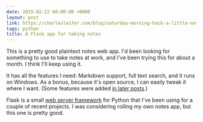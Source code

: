 ```yaml
---
date: 2015-02-22 08:00:00 +0000
layout: post
link: https://charlesleifer.com/blog/saturday-morning-hack-a-little-note-taking-app-with-flask/
tags: python
title: A Flask app for taking notes
---
```


This is a pretty good plaintext notes web app. I'd been looking for something to use to take notes at work, and I've been trying this for about a month. I think I'll keep using it.

It has all the features I need: Markdown support, full text search, and it runs on Windows. As a bonus, because it's open source, I can easily tweak it where I want. (Some features were added [in later posts](https://charlesleifer.com/blog/tags/saturday-morning-hacks/).)

Flask is a small [web server framework](http://flask.pocoo.org/) for Python that I've been using for a couple of recent projects. I was considering rolling my own notes app, but this one is pretty good.
